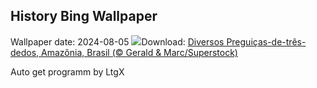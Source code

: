 ## History Bing Wallpaper
Wallpaper date: 2024-08-05
![](https://www.bing.com/th?id=OHR.DiaInternacionaldosAvos_PT-BR2289016069_UHD.jpg&w=1000)Download: [Diversos Preguiças-de-três-dedos, Amazônia, Brasil (© Gerald & Marc/Superstock)](https://www.bing.com/th?id=OHR.DiaInternacionaldosAvos_PT-BR2289016069_UHD.jpg)

Auto get programm by LtgX
